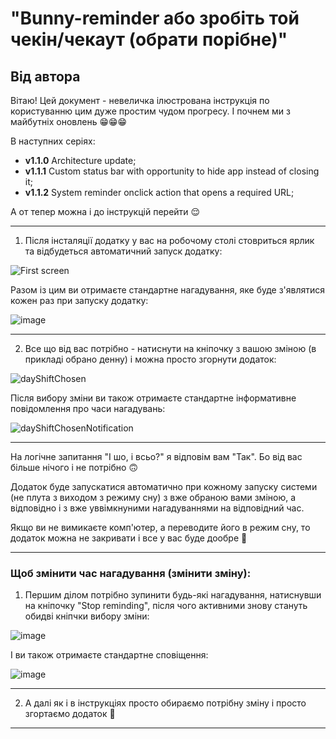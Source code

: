 # "Bunny-reminder або зробіть той чекін/чекаут (обрати порібне)"
## Від автора
Вітаю! 
Цей документ - невеличка ілюстрована інструкція по користуванню цим дуже простим чудом прогресу.
І почнем ми з майбутніх оновлень 😁😁😁

В наступних серіях: 
 - **v1.1.0** Architecture update;
 - **v1.1.1** Custom status bar with opportunity to hide app instead of closing it;
 - **v1.1.2** System reminder onclick action that opens a required URL;

А от тепер можна і до інструкцій перейти 😌
____ 
1) Після інсталяції додатку у вас на робочому столі стовриться ярлик та відбудеться автоматичний запуск додатку: 

![First screen](https://github.com/ohiienko-r/bunny-reminder-electron_app-/assets/109099364/9ab1f489-4884-4b7e-b47d-6c632afa6f46)

Разом із цим ви отримаєте стандартне нагадування, яке буде з'являтися кожен раз при запуску додатку: 

![image](https://github.com/ohiienko-r/bunny-reminder-electron_app-/assets/109099364/4d58fd39-b1b1-481b-be6c-bd83be4d5b75)
____

2) Все що від вас потрібно - натиснути на кніпочку з вашою зміною (в прикладі обрано денну) і можна просто згорнути додаток:

![dayShiftChosen](https://github.com/ohiienko-r/bunny-reminder-electron_app-/assets/109099364/6e38dfa9-19fb-4a47-8ba1-639017486c23)

Після вибору зміни ви також отримаєте стандартне інформативне повідомлення про часи нагадувань: 

![dayShiftChosenNotification](https://github.com/ohiienko-r/bunny-reminder-electron_app-/assets/109099364/1a040a05-c90d-4d74-b8b4-24abec6d020b)
____

На логічне запитання "І шо, і всьо?" я відповім вам "Так". Бо від вас більше нічого і не потрібно 🙃 

Додаток буде запускатися автоматично при кожному запуску системи (не плута з виходом з режиму сну) з вже обраною вами зміною, а відповідно і з вже уввімкнуними нагадуваннями на відповідний час. 

Якщо ви не вимикаєте комп'ютер, а переводите його в режим сну, то додаток можна не закривати і все у вас буде дообре 🥰
____
### Щоб змінити час нагадування (змінити зміну): 

1) Першим ділом потрібно зупинити будь-які нагадування, натиснувши на кніпочку "Stop reminding", після чого активними знову стануть обидві кніпчки вибору зміни:

![image](https://github.com/ohiienko-r/bunny-reminder-electron_app-/assets/109099364/d34c2baf-9ce9-4285-a0fa-65faddd6bf77)

І ви також отримаєте стандартне сповіщення: 

![image](https://github.com/ohiienko-r/bunny-reminder-electron_app-/assets/109099364/04a3513d-6068-4d14-b373-a831fcee30d2)
____
2) А далі як і в інструкціях просто обираємо потрібну зміну і просто згортаємо додаток 🙂
____



